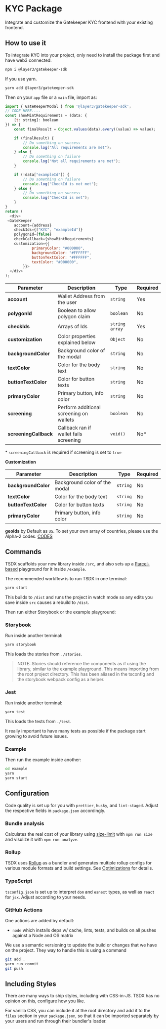 # KYC Package

Integrate and customize the Gatekeeper KYC frontend with your existing frontend.

## How to use it

To integrate KYC into your project, only need to install the package first and have web3 connected.

```bash
npm i @layer3/gatekeeper-sdk
```

If you use yarn.

```bash
yarn add @layer3/gatekeeper-sdk
```

Then on your `app` file or a `main` file, import as:

```js
import { GateKeeperModal } from '@layer3/gatekeeper-sdk';
// CODE HERE....
const showMintRequirements = (data: {
    [t: string]: boolean
}) => {
    const finalResult = Object.values(data).every((value) => value);

    if (finalResult) {
        // Do something on success
        console.log("All requirements are met");
    } else {
        // Do something on failure
        console.log("Not all requirements are met");
    }

    if (!data["exampleId"]) {
        // Do something on failure
        console.log("CheckId is not met");
    } else {
        // Do something on success
        console.log("CheckId is met");
    }
}
return (
  <div>
 <GateKeeper
    account={address}
    checkIds={["KYC", "exampleId"]}
    polygonId={false}
    checkCallback={showMintRequirements}
    customization={{
            primaryColor: "#000000",
            backgroundColor: "#FFFFFF",
            buttonTextColor: "#FFFFFF",
            textColor: "#000000",
        }}>
  </div>
);
```

| Parameter             | Description                             | Type           | Required |
| --------------------- | --------------------------------------- | -------------- | -------- |
| **account**           | Wallet Address from the user            | `string`       | Yes      |
| **polygonId**         | Boolean to allow polygon claim          | `boolean`      | No       |
| **checkIds**          | Arrays of Ids                           | `string array` | Yes      |
| **customization**     | Color properties explained below        | `Object`       | No       |
| **backgroundColor**   | Background color of the modal           | `string`       | No       |
| **textColor**         | Color for the body text                 | `string`       | No       |
| **buttonTextColor**   | Color for button texts                  | `string`       | No       |
| **primaryColor**      | Primary button, info color              | `string`       | No       |
| **screening**         | Perform additional screening on wallets | `boolean`      | No       |
| **screeningCallback** | Callback ran if wallet fails screening  | `void()`       | No\*     |

\* `screeningCallback` is required if screening is set to `true`

**Customization**

| Parameter           | Description                   | Type     | Required |
| ------------------- | ----------------------------- | -------- | -------- |
| **backgroundColor** | Background color of the modal | `string` | No       |
| **textColor**       | Color for the body text       | `string` | No       |
| **buttonTextColor** | Color for button texts        | `string` | No       |
| **primaryColor**    | Primary button, info color    | `string` | No       |

**geoIds** by Default as `US`. To set your own array of countries, please use the Alpha-2 codes. [CODES](https://www.iban.com/country-codes)

## Commands

TSDX scaffolds your new library inside `/src`, and also sets up a [Parcel-based](https://parceljs.org) playground for it inside `/example`.

The recommended workflow is to run TSDX in one terminal:

```bash
yarn start
```

This builds to `/dist` and runs the project in watch mode so any edits you save inside `src` causes a rebuild to `/dist`.

Then run either Storybook or the example playground:

### Storybook

Run inside another terminal:

```bash
yarn storybook
```

This loads the stories from `./stories`.

> NOTE: Stories should reference the components as if using the library, similar to the example playground. This means importing from the root project directory. This has been aliased in the tsconfig and the storybook webpack config as a helper.

### Jest

Run inside another terminal:

```bash
yarn test
```

This loads the tests from `./test`.

It really important to have many tests as possible if the package start growing to avoid future issues.

### Example

Then run the example inside another:

```bash
cd example
yarn
yarn start
```

## Configuration

Code quality is set up for you with `prettier`, `husky`, and `lint-staged`. Adjust the respective fields in `package.json` accordingly.

### Bundle analysis

Calculates the real cost of your library using [size-limit](https://github.com/ai/size-limit) with `npm run size` and visulize it with `npm run analyze`.

### Rollup

TSDX uses [Rollup](https://rollupjs.org) as a bundler and generates multiple rollup configs for various module formats and build settings. See [Optimizations](#optimizations) for details.

### TypeScript

`tsconfig.json` is set up to interpret `dom` and `esnext` types, as well as `react` for `jsx`. Adjust according to your needs.

### GitHub Actions

One actions are added by default:

- `node` which installs deps w/ cache, lints, tests, and builds on all pushes against a Node and OS matrix

We use a semantic versioning to update the build or changes that we have on the project. They way to handle this is using a command

```bash
git add .
yarn run commit
git push
```

## Including Styles

There are many ways to ship styles, including with CSS-in-JS. TSDX has no opinion on this, configure how you like.

For vanilla CSS, you can include it at the root directory and add it to the `files` section in your `package.json`, so that it can be imported separately by your users and run through their bundler's loader.

